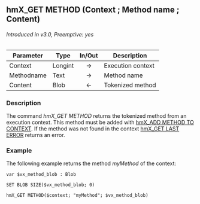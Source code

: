 ## hmX_GET METHOD (Context ; Method name ; Content)
###### Introduced in v3.0, Preemptive: yes

|Parameter|Type|In/Out|Description
|---|---|:---:|---
|Context|Longint|→|Execution context
|Methodname|Text|→|Method name
|Content|Blob|←|Tokenized method

### Description
The command *hmX_GET METHOD* returns the tokenized method from an execution context. This method must be added with [hmX_ADD METHOD TO CONTEXT](hmX_AddMethodToContext.md). If the method was not found in the context [hmX_GET LAST ERROR](hmX_GetLastError.md) returns an error.

### Example
The following example returns the method *myMethod* of the context:

```4d
var $vx_method_blob : Blob

SET BLOB SIZE($vx_method_blob; 0)

hmX_GET METHOD($context; "myMethod"; $vx_method_blob)
```
